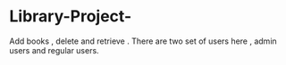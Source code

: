 # Library-Project-
Add books , delete and retrieve . 
There are two set of users here , admin users and regular users.
